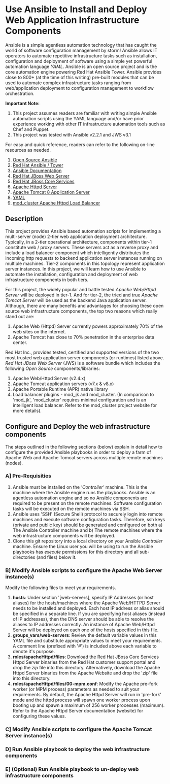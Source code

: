 # Use Ansible to Install and Deploy Web Application Infrastructure Components

Ansible is a simple agentless automation technology that has caught the world of software configuration management by storm!  Ansible allows IT operators to automate repetitive infrastructure tasks such as installation, configuration and deployment of software using a simple yet powerful automation language *YAML*.  Ansible is an open source project and is the core automation engine powering Red Hat Ansible Tower.  Ansible provides close to 800+ (at the time of this writing) pre-built modules that can be used to automate complex infrastructure tasks ranging from web/application deployment to configuration management to workflow orchestration.

**Important Note:** 
1.  This project assumes readers are familiar with writing simple Ansible automation scripts using the YAML language and/or have prior experience working with other IT infrastructure automation tools such as Chef and Puppet.
2.  This project was tested with Ansible v2.2.1 and JWS v3.1

For easy and quick reference, readers can refer to the following on-line resources as needed.

1.  [Open Source Ansible](https://www.ansible.com/)
2.  [Red Hat Ansible / Tower](https://www.redhat.com/en/technologies/management/ansible)
3.  [Ansible Documentation](https://docs.ansible.com/)
4.  [Red Hat JBoss Web Server](https://access.redhat.com/documentation/en/red-hat-jboss-web-server/)
5.  [Red Hat JBoss Core Services](https://access.redhat.com/documentation/en/red-hat-jboss-core-services/)
6.  [Apache Httpd Server](https://httpd.apache.org/)
7.  [Apache Tomcat 8 Application Server](https://tomcat.apache.org/tomcat-8.0-doc/index.html)
8.  [YAML](http://yaml.org/)
9.  [mod_cluster Apache Httpd Load Balancer](http://mod-cluster.jboss.org/)

## Description
This project provides Ansible based automation scripts for implementing a multi-server (node) 2-tier web application deployment architecture.  Typically, in a 2-tier operational architecture, components within tier-1 constitute web / proxy servers.  These servers act as a reverse proxy and include a load balancer component which intelligently distributes the incoming http requests to backend application server instances running on multiple machines.  Tier-2 components in this topology represent application server instances.  In this project, we will learn how to use Ansible to automate the installation, configuration and deployment of web infrastructure components in both tiers.

For this project, the widely popular and battle tested *Apache Web/Httpd Server* will be deployed in tier-1.  And for tier-2, the tried and true *Apache Tomcat Server* will be used as the backend Java application server.  Although, there are many benefits and advantages for choosing these open source web infrastructure components, the top two reasons which really stand out are:

1.  Apache Web (Httpd) Server currently powers approximately 70% of the web sites on the internet.  
2.  Apache Tomcat has close to 70% penetration in the enterprise data center.

Red Hat Inc., provides tested, certified and supported versions of the two most trusted web application server components (or runtimes) listed above.  *Red Hat JBoss Web Server* (JWS) is a software bundle which includes the following *Open Source* components/libraries:

1.  Apache Web/Httpd Server (v2.4.x)
2.  Apache Tomcat application servers (v7.x & v8.x)
3.  Apache Portable Runtime (APR) native library
4.  Load balancer plugins - mod_jk and mod_cluster.  (In comparison to 'mod_jk', 'mod_cluster' requires minimal configuration and is an intelligent load balancer.  Refer to the mod_cluster project website for more details).

## Configure and Deploy the web infrastructure components
The steps outlined in the following sections (below) explain in detail how to configure the provided Ansible playbooks in order to deploy a farm of Apache Web and Apache Tomcat servers across multiple remote machines (nodes).

### A] Pre-Requisities
1.  Ansible must be installed on the *'Controller'* machine.  This is the machine where the Ansible engine runs the playbooks. Ansible is an agentless automation engine and so no Ansible components are required to be present on the remote machines.  Software configuration tasks will be executed on the remote machines via SSH.
2.  Ansible uses 'SSH' (Secure Shell) protocol to securely login into remote machines and execute software configuration tasks.  Therefore, ssh keys (private and public key) should be generated and configured on both a) The Ansible Controller machine and  b) The remote machines where the web infrastructure components will be deployed.
3.  Clone this git repository into a local directory on your Ansible *Controller* machine.  Ensure the Linux user you will be using to run the Ansible playbooks has *execute* permissions for this directory and all sub-directories (and files) below it.   

### B] Modify Ansible scripts to configure the Apache Web Server instance(s)
Modify the following files to meet your requirements.
1.  **hosts**: Under section '[web-servers], specify IP Addresses (or host aliases) for the hosts/machines where the Apache Web/HTTPD Server needs to be installed and deployed.  Each host IP address or alias should be specified in a separate line.  If you are specifying host aliases (instead of IP addresses), then the DNS server should be able to resolve the aliases to IP addresses correctly.  An instance of Apache Web/Httpd Server will be deployed on each one of the hosts specified in this file.
2.  **groups_vars/web-servers**: Review the default variable values in this YAML file and substitute appropriate values to meet your requirements.  A comment line (prefixed with '#') is included above each variable to denote it's purpose.
3.  **roles/apacheHttpd/files**: Download the Red Hat JBoss Core Services Httpd Server binaries from the Red Hat customer support portal and drop the *zip* file into this directory.  Alternatively, download the Apache Httpd Server binaries from the Apache Website and drop the 'zip' file into this directory.
4.  **roles/apacheHttpd/files/00-mpm.conf**: Modify the Apache pre-fork worker (or MPM process) parameters as needed to suit your requirements.  By default, the Apache Httpd Server will run in 'pre-fork' mode and the httpd process will spawn one worker process upon booting up and spawn a maximum of 256 worker processes (maximum).  Refer to the Apache Httpd Server documentation (website) for configuring these values.

### C] Modify Ansible scripts to configure the Apache Tomcat Server instance(s)

### D] Run Ansible playbook to deploy the web infrastructure components

### E] (Optional) Run Ansible playbook to un-deploy web infrastructure components

